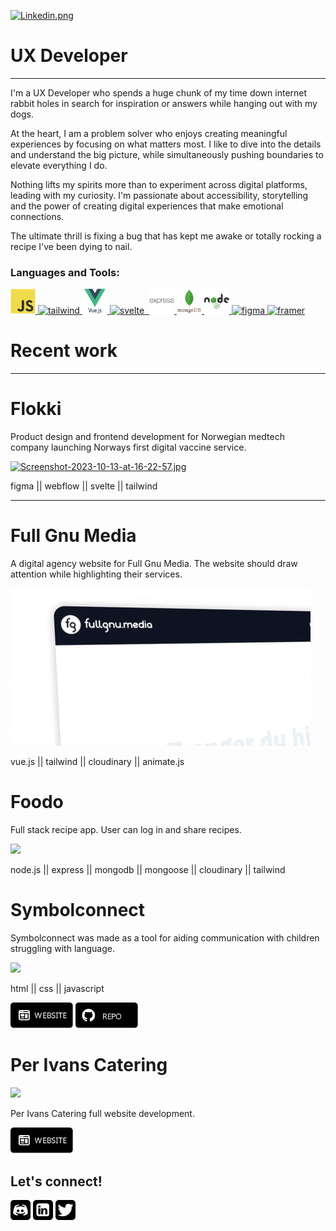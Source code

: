 
[![Linkedin.png](https://i.postimg.cc/LsLQ9z6x/Linkedin.png)](https://postimg.cc/McZmtfBB)
# UX Developer
---------------------------------------------------------

I'm a UX Developer who spends a huge chunk of my time down internet rabbit holes in search for inspiration or answers while hanging out with my dogs.


At the heart, I am a problem solver who enjoys creating meaningful experiences by focusing on what matters most. I like to dive into the details and understand the big picture, while simultaneously pushing boundaries to elevate everything I do.


Nothing lifts my spirits more than to experiment across digital platforms, leading with my curiosity. I'm passionate about accessibility, storytelling and the power of creating digital experiences that make emotional connections.


The ultimate thrill is fixing a bug that has kept me awake
or totally rocking a recipe I've been dying to nail.

<h3 align="left">Languages and Tools:</h3>
<a href="https://developer.mozilla.org/en-US/docs/Web/JavaScript" target="_blank" rel="noreferrer"> <img src="https://raw.githubusercontent.com/devicons/devicon/master/icons/javascript/javascript-original.svg" alt="javascript" width="40" height="40"/> </a>  <a href="https://tailwindcss.com/" target="_blank" rel="noreferrer"> <img src="https://www.vectorlogo.zone/logos/tailwindcss/tailwindcss-icon.svg" alt="tailwind" width="40" height="40"/> </a> <a href="https://vuejs.org/" target="_blank" rel="noreferrer"> <img src="https://raw.githubusercontent.com/devicons/devicon/master/icons/vuejs/vuejs-original-wordmark.svg" alt="vuejs" width="40" height="40"/> </a> <a href="https://svelte.dev" target="_blank" rel="noreferrer"> <img src="https://upload.wikimedia.org/wikipedia/commons/1/1b/Svelte_Logo.svg" alt="svelte" width="40" height="40"/> </a> <a href="https://webpack.js.org" target="_blank" rel="noreferrer"> <img 
<a href="https://expressjs.com" target="_blank" rel="noreferrer"> <img src="https://raw.githubusercontent.com/devicons/devicon/master/icons/express/express-original-wordmark.svg" alt="express" width="40" height="40"/> </a> <a href="https://www.mongodb.com/" target="_blank" rel="noreferrer"> <img src="https://raw.githubusercontent.com/devicons/devicon/master/icons/mongodb/mongodb-original-wordmark.svg" alt="mongodb" width="40" height="40"/> </a> <a href="https://nodejs.org" target="_blank" rel="noreferrer"> <img src="https://raw.githubusercontent.com/devicons/devicon/master/icons/nodejs/nodejs-original-wordmark.svg" alt="nodejs" width="40" height="40"/> </a> 
<a href="https://www.figma.com/" target="_blank" rel="noreferrer"> <img src="https://www.vectorlogo.zone/logos/figma/figma-icon.svg" alt="figma" width="40" height="40"/> </a> <a href="https://www.framer.com/" target="_blank" rel="noreferrer"> <img src="https://www.vectorlogo.zone/logos/framer/framer-icon.svg" alt="framer" width="40" height="40"/> </a>

# Recent work
---------------------------------------------------------
# Flokki 

Product design and frontend development for Norwegian medtech company launching Norways first digital vaccine service.

[![Screenshot-2023-10-13-at-16-22-57.jpg](https://i.postimg.cc/76j64YjT/Screenshot-2023-10-13-at-16-22-57.jpg)](https://postimg.cc/N97Y7Ysg)

figma || webflow || svelte || tailwind 


---------------------------------------------------------
# Full Gnu Media

A digital agency website for Full Gnu Media. The website should draw attention while highlighting their services.

![](FullGnuMedia.gif)

vue.js || tailwind || cloudinary || animate.js 

# Foodo

Full stack recipe app. User can log in and share recipes. 

![](foodo.gif)

node.js || express || mongodb || mongoose || cloudinary || tailwind



# Symbolconnect

Symbolconnect was made as a tool for aiding communication with children struggling with language.

![](symbolconnect.gif)

html || css || javascript 

<p align="left"> </a> <a href="https://symbolconnect.netlify.app/about.html" target="_blank" rel="noreferrer"><img src="https://github.com/ninjanordbo/ninjanordbo/blob/main/website.svg" width="100" height="auto" /></a> <a </a> <a href="https://www.github.com/ninjanordbo/SymbolConnect" target="_blank" rel="noreferrer"><img src="https://github.com/ninjanordbo/ninjanordbo/blob/main/repo.svg" width="100" height="auto" /></a></p>

# Per Ivans Catering
![](perivans-s.gif)

Per Ivans Catering full website development. 

<p align="left"> </a> <a href="https://www.perivanscatering.no" target="_blank" rel="noreferrer"><img src="https://github.com/ninjanordbo/ninjanordbo/blob/main/website.svg" width="100" height="auto" /></a> <a </a>


Let's connect!
---------------------------------------------------------

<p align="left"> </a> <a href="https://discord.com/users/ninjanordbo#9090" target="_blank" rel="noreferrer"><img src="https://github.com/ninjanordbo/ninjanordbo/blob/main/discord.svg" width="32" height="32" /></a> <a </a> <a href="https://www.linkedin.com/in/ninanordbo" target="_blank" rel="noreferrer"><img src="https://github.com/ninjanordbo/ninjanordbo/blob/main/linkedin.svg" width="32" height="32" /></a> <a href="https://www.twitter.com/ninjanordbo" target="_blank" rel="noreferrer"><img src="https://github.com/ninjanordbo/ninjanordbo/blob/main/twitter.svg" width="32" height="32" /></a></p>



